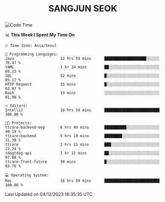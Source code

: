 <h1>
 <p align="center">
   SANGJUN SEOK
 </p>
</h1>

<!--START_SECTION:waka-->
![Code Time](http://img.shields.io/badge/Code%20Time-3%2C068%20hrs%2046%20mins-blue)

📊 **This Week I Spent My Time On** 

```text
🕑︎ Time Zone: Asia/Seoul

💬 Programming Languages: 
Java                     12 hrs 59 mins      ███████████████████░░░░░░   76.47 % 
YAML                     1 hr 34 mins        ██░░░░░░░░░░░░░░░░░░░░░░░   09.23 % 
SQL                      52 mins             █░░░░░░░░░░░░░░░░░░░░░░░░   05.17 % 
HTTP Request             35 mins             █░░░░░░░░░░░░░░░░░░░░░░░░   03.47 % 
Bash                     19 mins             ░░░░░░░░░░░░░░░░░░░░░░░░░   01.90 % 

🔥 Editors: 
IntelliJ                 16 hrs 59 mins      █████████████████████████   100.00 % 

🐱‍💻 Projects: 
ttcare-backend-mvp       6 hrs 49 mins       ██████████░░░░░░░░░░░░░░░   40.19 % 
ttcare-backend           5 hrs 19 mins       ████████░░░░░░░░░░░░░░░░░   31.30 % 
ttcare                   2 hrs 15 mins       ███░░░░░░░░░░░░░░░░░░░░░░   13.24 % 
tdogtdog-api             1 hr 12 mins        ██░░░░░░░░░░░░░░░░░░░░░░░   07.08 % 
ttcare-front-future      38 mins             █░░░░░░░░░░░░░░░░░░░░░░░░   03.76 % 

💻 Operating System: 
Mac                      16 hrs 59 mins      █████████████████████████   100.00 % 
```


 Last Updated on 04/12/2023 18:35:35 UTC
<!--END_SECTION:waka-->
